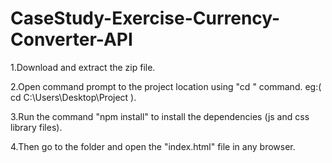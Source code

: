 # CaseStudy-Exercise-Currency-Converter-API

1.Download and extract the zip file.

2.Open command prompt to the project location using "cd <project location>" command. eg:( cd C:\Users\Desktop\Project ).

3.Run the command "npm install" to install the dependencies (js and css library files).

4.Then go to the folder and open the "index.html" file in any browser.
